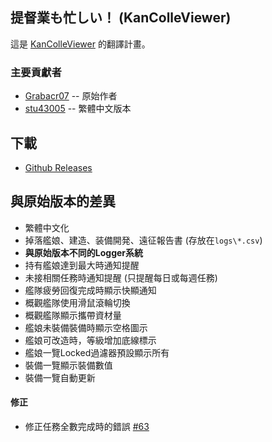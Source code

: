 提督業も忙しい！ (KanColleViewer)
--

這是 [KanColleViewer](https://github.com/Grabacr07/KanColleViewer) 的翻譯計畫。

### 主要貢獻者
* [Grabacr07](https://github.com/Grabacr07) -- 原始作者
* [stu43005](https://github.com/stu43005) -- 繁體中文版本

## 下載
* [Github Releases](https://github.com/stu43005/KanColleViewer/releases)

## 與原始版本的差異
* 繁體中文化
* 掉落艦娘、建造、装備開発、遠征報告書 (存放在``logs\*.csv``)
* **與原始版本不同的Logger系統**
* 持有艦娘達到最大時通知提醒
* 未接相關任務時通知提醒 (只提醒每日或每週任務)
* 艦隊疲勞回復完成時顯示快顯通知
* 概觀艦隊使用滑鼠滾輪切換
* 概觀艦隊顯示攜帶資材量
* 艦娘未裝備裝備時顯示空格圖示
* 艦娘可改造時，等級增加底線標示
* 艦娘一覽Locked過濾器預設顯示所有
* 裝備一覽顯示裝備數值
* 裝備一覽自動更新

#### 修正
* 修正任務全數完成時的錯誤 [#63](https://github.com/Grabacr07/KanColleViewer/issues/63)
